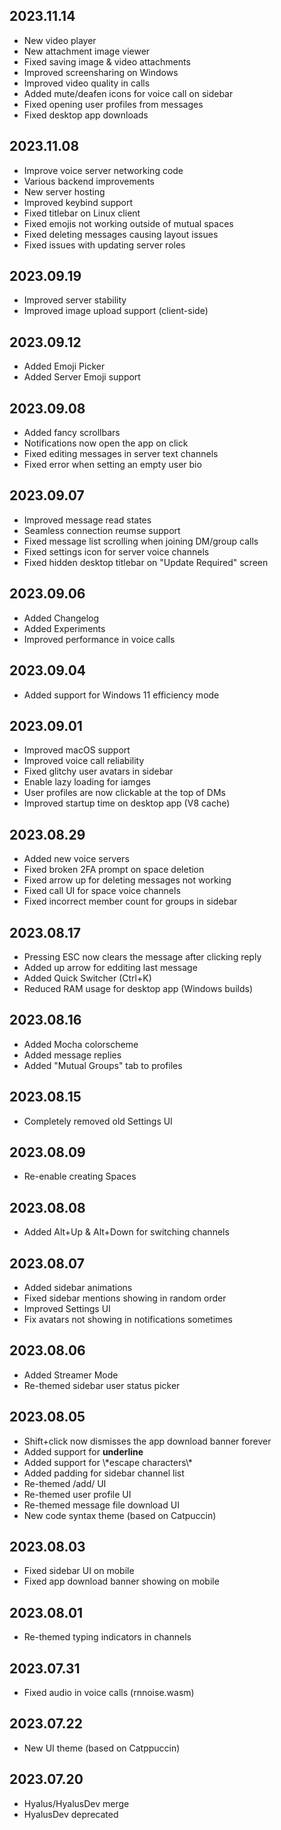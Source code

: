 ## 2023.11.14

- New video player
- New attachment image viewer
- Fixed saving image & video attachments
- Improved screensharing on Windows
- Improved video quality in calls
- Added mute/deafen icons for voice call on sidebar
- Fixed opening user profiles from messages
- Fixed desktop app downloads

## 2023.11.08

- Improve voice server networking code
- Various backend improvements
- New server hosting
- Improved keybind support
- Fixed titlebar on Linux client
- Fixed emojis not working outside of mutual spaces
- Fixed deleting messages causing layout issues
- Fixed issues with updating server roles

## 2023.09.19

- Improved server stability
- Improved image upload support (client-side)

## 2023.09.12

- Added Emoji Picker
- Added Server Emoji support

## 2023.09.08

- Added fancy scrollbars
- Notifications now open the app on click
- Fixed editing messages in server text channels
- Fixed error when setting an empty user bio

## 2023.09.07

- Improved message read states
- Seamless connection reumse support
- Fixed message list scrolling when joining DM/group calls
- Fixed settings icon for server voice channels
- Fixed hidden desktop titlebar on "Update Required" screen

## 2023.09.06

- Added Changelog
- Added Experiments
- Improved performance in voice calls

## 2023.09.04

- Added support for Windows 11 efficiency mode

## 2023.09.01

- Improved macOS support
- Improved voice call reliability
- Fixed glitchy user avatars in sidebar
- Enable lazy loading for iamges
- User profiles are now clickable at the top of DMs
- Improved startup time on desktop app (V8 cache)

## 2023.08.29

- Added new voice servers
- Fixed broken 2FA prompt on space deletion
- Fixed arrow up for deleting messages not working
- Fixed call UI for space voice channels
- Fixed incorrect member count for groups in sidebar

## 2023.08.17

- Pressing ESC now clears the message after clicking reply
- Added up arrow for edditing last message
- Added Quick Switcher (Ctrl+K)
- Reduced RAM usage for desktop app (Windows builds)

## 2023.08.16

- Added Mocha colorscheme
- Added message replies
- Added "Mutual Groups" tab to profiles

## 2023.08.15

- Completely removed old Settings UI

## 2023.08.09

- Re-enable creating Spaces

## 2023.08.08

- Added Alt+Up & Alt+Down for switching channels

## 2023.08.07

- Added sidebar animations
- Fixed sidebar mentions showing in random order
- Improved Settings UI
- Fix avatars not showing in notifications sometimes

## 2023.08.06

- Added Streamer Mode
- Re-themed sidebar user status picker

## 2023.08.05

- Shift+click now dismisses the app download banner forever
- Added support for **underline**
- Added support for \\\*escape characters\\\*
- Added padding for sidebar channel list
- Re-themed /add/<username> UI
- Re-themed user profile UI
- Re-themed message file download UI
- New code syntax theme (based on Catpuccin)

## 2023.08.03

- Fixed sidebar UI on mobile
- Fixed app download banner showing on mobile

## 2023.08.01

- Re-themed typing indicators in channels

## 2023.07.31

- Fixed audio in voice calls (rnnoise.wasm)

## 2023.07.22

- New UI theme (based on Catppuccin)

## 2023.07.20

- Hyalus/HyalusDev merge
- HyalusDev deprecated
